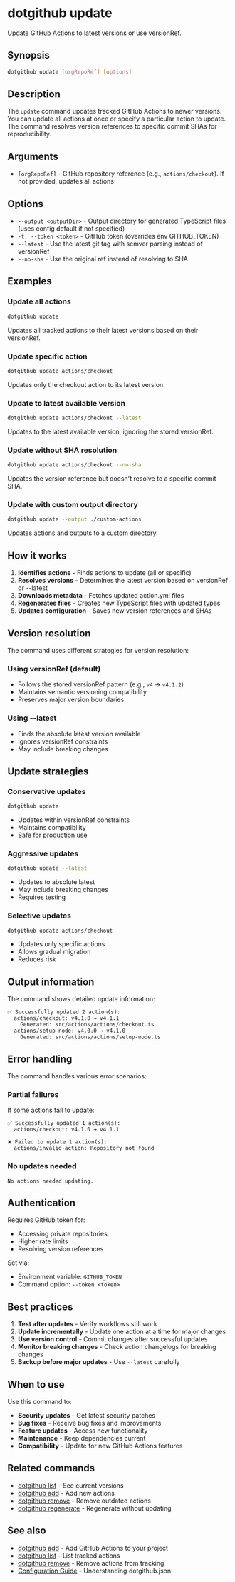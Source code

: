 # dotgithub update

Update GitHub Actions to latest versions or use versionRef.

## Synopsis

```bash
dotgithub update [orgRepoRef] [options]
```

## Description

The `update` command updates tracked GitHub Actions to newer versions. You can update all actions at once or specify a particular action to update. The command resolves version references to specific commit SHAs for reproducibility.

## Arguments

- `[orgRepoRef]` - GitHub repository reference (e.g., `actions/checkout`). If not provided, updates all actions

## Options

- `--output <outputDir>` - Output directory for generated TypeScript files (uses config default if not specified)
- `-t, --token <token>` - GitHub token (overrides env GITHUB_TOKEN)
- `--latest` - Use the latest git tag with semver parsing instead of versionRef
- `--no-sha` - Use the original ref instead of resolving to SHA

## Examples

### Update all actions

```bash
dotgithub update
```

Updates all tracked actions to their latest versions based on their versionRef.

### Update specific action

```bash
dotgithub update actions/checkout
```

Updates only the checkout action to its latest version.

### Update to latest available version

```bash
dotgithub update actions/checkout --latest
```

Updates to the latest available version, ignoring the stored versionRef.

### Update without SHA resolution

```bash
dotgithub update actions/checkout --no-sha
```

Updates the version reference but doesn't resolve to a specific commit SHA.

### Update with custom output directory

```bash
dotgithub update --output ./custom-actions
```

Updates actions and outputs to a custom directory.

## How it works

1. **Identifies actions** - Finds actions to update (all or specific)
2. **Resolves versions** - Determines the latest version based on versionRef or --latest
3. **Downloads metadata** - Fetches updated action.yml files
4. **Regenerates files** - Creates new TypeScript files with updated types
5. **Updates configuration** - Saves new version references and SHAs

## Version resolution

The command uses different strategies for version resolution:

### Using versionRef (default)

- Follows the stored versionRef pattern (e.g., `v4` → `v4.1.2`)
- Maintains semantic versioning compatibility
- Preserves major version boundaries

### Using --latest

- Finds the absolute latest version available
- Ignores versionRef constraints
- May include breaking changes

## Update strategies

### Conservative updates

```bash
dotgithub update
```

- Updates within versionRef constraints
- Maintains compatibility
- Safe for production use

### Aggressive updates

```bash
dotgithub update --latest
```

- Updates to absolute latest
- May include breaking changes
- Requires testing

### Selective updates

```bash
dotgithub update actions/checkout
```

- Updates only specific actions
- Allows gradual migration
- Reduces risk

## Output information

The command shows detailed update information:

```
✅ Successfully updated 2 action(s):
  actions/checkout: v4.1.0 → v4.1.1
    Generated: src/actions/actions/checkout.ts
  actions/setup-node: v4.0.0 → v4.1.0
    Generated: src/actions/actions/setup-node.ts
```

## Error handling

The command handles various error scenarios:

### Partial failures

If some actions fail to update:

```
✅ Successfully updated 1 action(s):
  actions/checkout: v4.1.0 → v4.1.1

❌ Failed to update 1 action(s):
  actions/invalid-action: Repository not found
```

### No updates needed

```
No actions needed updating.
```

## Authentication

Requires GitHub token for:

- Accessing private repositories
- Higher rate limits
- Resolving version references

Set via:

- Environment variable: `GITHUB_TOKEN`
- Command option: `--token <token>`

## Best practices

1. **Test after updates** - Verify workflows still work
2. **Update incrementally** - Update one action at a time for major changes
3. **Use version control** - Commit changes after successful updates
4. **Monitor breaking changes** - Check action changelogs for breaking changes
5. **Backup before major updates** - Use `--latest` carefully

## When to use

Use this command to:

- **Security updates** - Get latest security patches
- **Bug fixes** - Receive bug fixes and improvements
- **Feature updates** - Access new functionality
- **Maintenance** - Keep dependencies current
- **Compatibility** - Update for new GitHub Actions features

## Related commands

- [dotgithub list](command-list.md) - See current versions
- [dotgithub add](command-add.md) - Add new actions
- [dotgithub remove](command-remove.md) - Remove outdated actions
- [dotgithub regenerate](command-regenerate.md) - Regenerate without updating

## See also

- [dotgithub add](command-add.md) - Add GitHub Actions to your project
- [dotgithub list](command-list.md) - List tracked actions
- [dotgithub remove](command-remove.md) - Remove actions from tracking
- [Configuration Guide](configuration.md) - Understanding dotgithub.json
